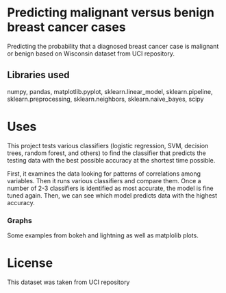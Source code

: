 # Predicting malignant versus benign breast cancer cases
Predicting the probability that a diagnosed breast cancer case is malignant or benign based on Wisconsin dataset from UCI repository. 

## Libraries used
numpy, pandas, matplotlib.pyplot, sklearn.linear_model, sklearn.pipeline, sklearn.preprocessing, sklearn.neighbors, sklearn.naive_bayes, scipy

# Uses
This project tests various classifiers (logistic regression, SVM, decision trees, random forest, and others) to find the classifier that predicts the testing data with the best possible accuracy at the shortest time possible.  

First, it examines the data looking for patterns of correlations among variables. Then it runs various classifiers and compare them. Once a number of 2-3 classifiers is identified as most accurate, the model is fine tuned again. Then, we can see which model predicts data with the highest accuracy.  


### Graphs

Some examples from bokeh and lightning as well as matplolib plots.

# License

This dataset was taken from UCI repository
